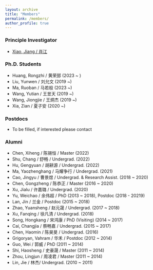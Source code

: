```yaml
---
layout: archive
title: "Members"
permalink: /members/
author_profile: true
---
```


<!-- {% include base_path %}

{% for post in site.members %}
  {% include archive-single.html %}
{% endfor %}
 -->

### Principle Investigator

* [Xiao, Jiang / 肖江](../members/xiaojiang.md)

### Ph.D. Students

* Huang, Rongzhi / 黄荣郅 (2023 ~ )
* Liu, Yunwen / 刘允文 (2019 ~)
* Ma, Ruoban / 马若般 (2023 ~)
* Wang, Yutian / 王昱天 (2019 ~)
* Wang, Jiongjie / 王炯杰 (2019 ~)
* Xia, Zian / 夏子安 (2020 ~)

### Postdocs

* To be filled, if interested please contact 

### Alumni

* Chen, Xiheng / 陈锡恒 / Master (2022) 
* Shu, Chang / 舒畅 / Undergrad. (2022)
* Hu, Gengyuan / 胡耕源 / Undergrad. (2022) 
* Ma, Yaozhenghang / 马耀争行 / Undergrad. (2021) 
* Cao, Jingyu / 曹景煜 / Undergrad. & Research Assist. (2018 ~ 2020)
* Chen, Gongzheng / 陈恭正 / Master (2016 ~ 2020)
* Xu, Jialu / 许嘉璐 / Undergrad. (2020)
* Yu, Weichao / 余伟超 / PhD (2013 ~ 2018), Postdoc (2018 - 20219)
* Lan, Jin / 兰金 / Postdoc (2015 ~ 2018)
* Zhao, Yuansheng / 赵元晟 / Undergrad. (2017 ~ 2018)
* Xu, Fanqing / 徐凡清 / Undergrad. (2018)
* Song, Hongkang / 宋鸿康 / PhD (Visiting) (2014 ~ 2017)
* Cai, Changjia / 蔡畅嘉 / Undergrad. (2015 ~ 2017)
* Chen, Haomin / 陈昊旻 / Undergrad. (2016)
* Grigoryan, Vahram / 华禾 / Postdoc (2012 ~ 2014)
* Guo, Wei / 郭威 / PhD (2011 ~ 2014)
* Shi, Haosheng / 史豪晟 / Master (2011 ~ 2014)
* Zhou, Lingjun / 周凌君 / Master (2011 ~ 2014)
* Lin, Jie / 林杰/ Undergrad. (2010 ~ 2011)